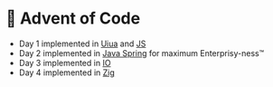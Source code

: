 # 🎄 Advent of Code

- Day 1 implemented in [Uiua](https://www.uiua.org/) and [JS](https://developer.mozilla.org/en-US/docs/Web/JavaScript)
- Day 2 implemented in [Java Spring](https://spring.io/) for maximum Enterprisy-ness™
- Day 3 implemented in [IO](https://iolanguage.org)
- Day 4 implemented in [Zig](https://ziglang.org/)
